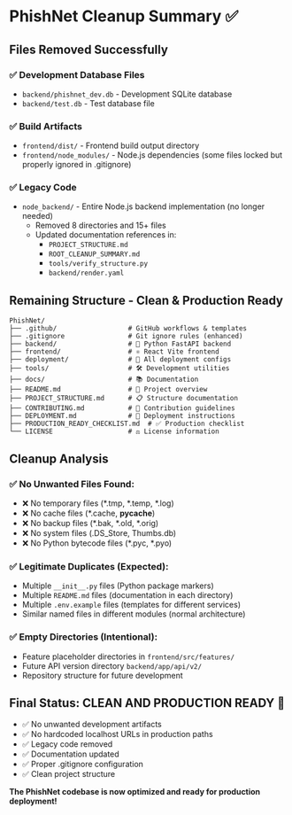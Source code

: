# PhishNet Cleanup Summary ✅

## Files Removed Successfully

### ✅ **Development Database Files**
- `backend/phishnet_dev.db` - Development SQLite database
- `backend/test.db` - Test database file

### ✅ **Build Artifacts**
- `frontend/dist/` - Frontend build output directory
- `frontend/node_modules/` - Node.js dependencies (some files locked but properly ignored in .gitignore)

### ✅ **Legacy Code**
- `node_backend/` - Entire Node.js backend implementation (no longer needed)
  - Removed 8 directories and 15+ files
  - Updated documentation references in:
    - `PROJECT_STRUCTURE.md`
    - `ROOT_CLEANUP_SUMMARY.md`
    - `tools/verify_structure.py`
    - `backend/render.yaml`

## Remaining Structure - Clean & Production Ready

```
PhishNet/
├── .github/                  # GitHub workflows & templates
├── .gitignore                # Git ignore rules (enhanced)
├── backend/                  # 🐍 Python FastAPI backend
├── frontend/                 # ⚛️ React Vite frontend  
├── deployment/               # 🚀 All deployment configs
├── tools/                    # 🛠️ Development utilities
├── docs/                     # 📚 Documentation
├── README.md                 # 📖 Project overview
├── PROJECT_STRUCTURE.md      # 📋 Structure documentation
├── CONTRIBUTING.md           # 🤝 Contribution guidelines
├── DEPLOYMENT.md             # 🚀 Deployment instructions
├── PRODUCTION_READY_CHECKLIST.md  # ✅ Production checklist
└── LICENSE                   # ⚖️ License information
```

## Cleanup Analysis

### ✅ **No Unwanted Files Found:**
- ❌ No temporary files (*.tmp, *.temp, *.log)
- ❌ No cache files (*.cache, __pycache__)
- ❌ No backup files (*.bak, *.old, *.orig)
- ❌ No system files (.DS_Store, Thumbs.db)
- ❌ No Python bytecode files (*.pyc, *.pyo)

### ✅ **Legitimate Duplicates (Expected):**
- Multiple `__init__.py` files (Python package markers)
- Multiple `README.md` files (documentation in each directory)
- Multiple `.env.example` files (templates for different services)
- Similar named files in different modules (normal architecture)

### ✅ **Empty Directories (Intentional):**
- Feature placeholder directories in `frontend/src/features/`
- Future API version directory `backend/app/api/v2/`
- Repository structure for future development

## Final Status: **CLEAN AND PRODUCTION READY** 🚀

- ✅ No unwanted development artifacts
- ✅ No hardcoded localhost URLs in production paths
- ✅ Legacy code removed
- ✅ Documentation updated
- ✅ Proper .gitignore configuration
- ✅ Clean project structure

**The PhishNet codebase is now optimized and ready for production deployment!**
